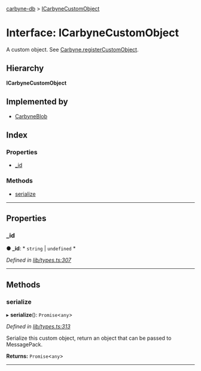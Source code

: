 [carbyne-db](../README.md) > [ICarbyneCustomObject](../interfaces/icarbynecustomobject.md)

# Interface: ICarbyneCustomObject

A custom object. See [Carbyne.registerCustomObject](../classes/carbyne.md#registercustomobject).

## Hierarchy

**ICarbyneCustomObject**

## Implemented by

* [CarbyneBlob](../classes/carbyneblob.md)

## Index

### Properties

* [_id](icarbynecustomobject.md#_id)

### Methods

* [serialize](icarbynecustomobject.md#serialize)

---

## Properties

<a id="_id"></a>

###  _id

**● _id**: * `string` &#124; `undefined`
*

*Defined in [lib/types.ts:307](https://github.com/allotropelabs/carbyne/blob/c2e180b/lib/types.ts#L307)*

___

## Methods

<a id="serialize"></a>

###  serialize

▸ **serialize**(): `Promise`<`any`>

*Defined in [lib/types.ts:313](https://github.com/allotropelabs/carbyne/blob/c2e180b/lib/types.ts#L313)*

Serialize this custom object, return an object that can be passed to MessagePack.

**Returns:** `Promise`<`any`>

___

